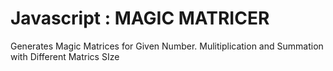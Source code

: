 # Javascript : MAGIC MATRICER
Generates Magic Matrices for Given Number. Mulitiplication and Summation with Different Matrics SIze
